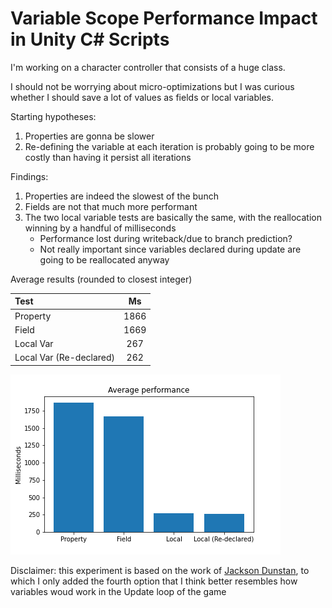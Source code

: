 # Variable Scope Performance Impact in Unity C# Scripts

I'm working on a character controller that consists of a huge class.

I should not be worrying about micro-optimizations but I was curious whether I should save a lot of values as fields or local variables.

Starting hypotheses:

1. Properties are gonna be slower
2. Re-defining the variable at each iteration is probably going to be more costly than having it persist all iterations

Findings:

1. Properties are indeed the slowest of the bunch
2. Fields are not that much more performant
3. The two local variable tests are basically the same, with the reallocation winning by a handful of milliseconds
   - Performance lost during writeback/due to branch prediction?
   - Not really important since variables declared during update are going to be reallocated anyway

Average results (rounded to closest integer)

| Test                    |  Ms  |
| :---------------------- | :--: |
| Property                | 1866 |
| Field                   | 1669 |
| Local Var               | 267  |
| Local Var (Re-declared) | 262  |

![Result bar graph](img/graph.png)

Disclaimer: this experiment is based on the work of [Jackson Dunstan](https://www.jacksondunstan.com/articles/2968), to which I only added the fourth option that I think better resembles how variables woud work in the Update loop of the game
